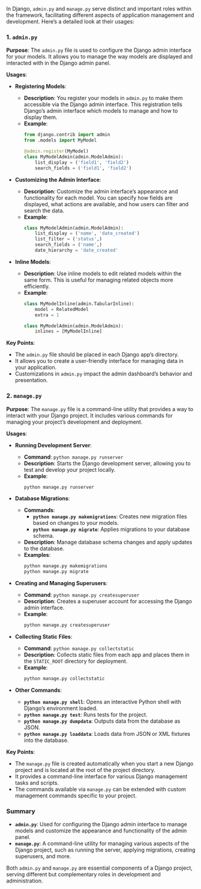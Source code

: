 In Django, `admin.py` and `manage.py` serve distinct and important roles within the framework, facilitating different aspects of application management and development. Here’s a detailed look at their usages:

### **1. `admin.py`**

**Purpose**: The `admin.py` file is used to configure the Django admin interface for your models. It allows you to manage the way models are displayed and interacted with in the Django admin panel.

**Usages**:

- **Registering Models**:
  - **Description**: You register your models in `admin.py` to make them accessible via the Django admin interface. This registration tells Django’s admin interface which models to manage and how to display them.
  - **Example**:
    ```python
    from django.contrib import admin
    from .models import MyModel

    @admin.register(MyModel)
    class MyModelAdmin(admin.ModelAdmin):
        list_display = ('field1', 'field2')
        search_fields = ('field1', 'field2')
    ```

- **Customizing the Admin Interface**:
  - **Description**: Customize the admin interface’s appearance and functionality for each model. You can specify how fields are displayed, what actions are available, and how users can filter and search the data.
  - **Example**:
    ```python
    class MyModelAdmin(admin.ModelAdmin):
        list_display = ('name', 'date_created')
        list_filter = ('status',)
        search_fields = ('name',)
        date_hierarchy = 'date_created'
    ```

- **Inline Models**:
  - **Description**: Use inline models to edit related models within the same form. This is useful for managing related objects more efficiently.
  - **Example**:
    ```python
    class MyModelInline(admin.TabularInline):
        model = RelatedModel
        extra = 1

    class MyModelAdmin(admin.ModelAdmin):
        inlines = [MyModelInline]
    ```

**Key Points**:

- The `admin.py` file should be placed in each Django app’s directory.
- It allows you to create a user-friendly interface for managing data in your application.
- Customizations in `admin.py` impact the admin dashboard’s behavior and presentation.

### **2. `manage.py`**

**Purpose**: The `manage.py` file is a command-line utility that provides a way to interact with your Django project. It includes various commands for managing your project’s development and deployment.

**Usages**:

- **Running Development Server**:
  - **Command**: `python manage.py runserver`
  - **Description**: Starts the Django development server, allowing you to test and develop your project locally.
  - **Example**:
    ```bash
    python manage.py runserver
    ```

- **Database Migrations**:
  - **Commands**:
    - **`python manage.py makemigrations`**: Creates new migration files based on changes to your models.
    - **`python manage.py migrate`**: Applies migrations to your database schema.
  - **Description**: Manage database schema changes and apply updates to the database.
  - **Examples**:
    ```bash
    python manage.py makemigrations
    python manage.py migrate
    ```

- **Creating and Managing Superusers**:
  - **Command**: `python manage.py createsuperuser`
  - **Description**: Creates a superuser account for accessing the Django admin interface.
  - **Example**:
    ```bash
    python manage.py createsuperuser
    ```

- **Collecting Static Files**:
  - **Command**: `python manage.py collectstatic`
  - **Description**: Collects static files from each app and places them in the `STATIC_ROOT` directory for deployment.
  - **Example**:
    ```bash
    python manage.py collectstatic
    ```

- **Other Commands**:
  - **`python manage.py shell`**: Opens an interactive Python shell with Django’s environment loaded.
  - **`python manage.py test`**: Runs tests for the project.
  - **`python manage.py dumpdata`**: Outputs data from the database as JSON.
  - **`python manage.py loaddata`**: Loads data from JSON or XML fixtures into the database.

**Key Points**:

- The `manage.py` file is created automatically when you start a new Django project and is located at the root of the project directory.
- It provides a command-line interface for various Django management tasks and scripts.
- The commands available via `manage.py` can be extended with custom management commands specific to your project.

### **Summary**

- **`admin.py`**: Used for configuring the Django admin interface to manage models and customize the appearance and functionality of the admin panel.
- **`manage.py`**: A command-line utility for managing various aspects of the Django project, such as running the server, applying migrations, creating superusers, and more.

Both `admin.py` and `manage.py` are essential components of a Django project, serving different but complementary roles in development and administration.